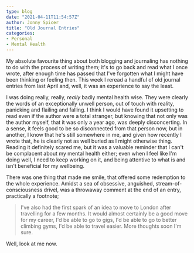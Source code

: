 ```yaml
---
type: blog
date: "2021-04-11T11:54:57Z"
author: Jonny Spicer
title: "Old Journal Entries"
categories:
- Personal
- Mental Health
---
```

My absolute favourite thing about both blogging and journaling has nothing to do with the process of writing them; it's to go back and read what I once wrote, after enough time has passed that I've forgotten what
I might have been thinking or feeling then. This week I reread a handful of old journal entries from last April and, well, it was an experience to say the least.

I was doing really, really, *really* badly mental health wise. They were clearly the words of an exceptionally unwell person, out of touch with reality, panicking and flailing and falling. I think I would have
found it upsetting to read even if the author were a total stranger, but knowing that not only was the author myself, that it was only a year ago, was deeply disconcerting. In a sense, it feels good to be so
disconnected from that person now, but in another, I know that he's still somewhere in me, and given how recently I wrote that, he is clearly not as well buried as I might otherwise thing. Reading it definitely
scared me, but it was a valuable reminder that I can't be complacent about my mental health either; even when I feel like I'm doing well, I need to keep working on it, and being attentive to what is and isn't
beneficial for my wellbeing.

There was one thing that made me smile, that offered some redemption to the whole experience. Amidst a sea of obsessive, anguished, stream-of-consciousness drivel, was a throwaway comment at the end of an entry,
practically a footnote;

> I've also had the first spark of an idea to move to London after travelling for a few months. It would almost certainly be a good move for my career, I'd be able to go to gigs, I'd be able to go to better climbing gyms, I'd be able to travel easier. More thoughts soon I'm sure.

Well, look at me now.
